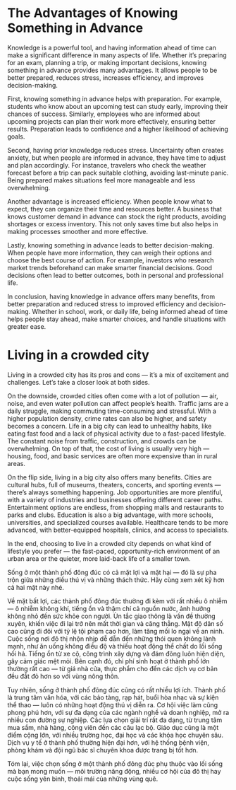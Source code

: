 # The Advantages of Knowing Something in Advance
Knowledge is a powerful tool, and having information ahead of time can make a significant difference in many aspects of life. Whether it’s preparing for an exam, planning a trip, or making important decisions, knowing something in advance provides many advantages. It allows people to be better prepared, reduces stress, increases efficiency, and improves decision-making.

First, knowing something in advance helps with preparation. For example, students who know about an upcoming test can study early, improving their chances of success. Similarly, employees who are informed about upcoming projects can plan their work more effectively, ensuring better results. Preparation leads to confidence and a higher likelihood of achieving goals.

Second, having prior knowledge reduces stress. Uncertainty often creates anxiety, but when people are informed in advance, they have time to adjust and plan accordingly. For instance, travelers who check the weather forecast before a trip can pack suitable clothing, avoiding last-minute panic. Being prepared makes situations feel more manageable and less overwhelming.

Another advantage is increased efficiency. When people know what to expect, they can organize their time and resources better. A business that knows customer demand in advance can stock the right products, avoiding shortages or excess inventory. This not only saves time but also helps in making processes smoother and more effective.

Lastly, knowing something in advance leads to better decision-making. When people have more information, they can weigh their options and choose the best course of action. For example, investors who research market trends beforehand can make smarter financial decisions. Good decisions often lead to better outcomes, both in personal and professional life.

In conclusion, having knowledge in advance offers many benefits, from better preparation and reduced stress to improved efficiency and decision-making. Whether in school, work, or daily life, being informed ahead of time helps people stay ahead, make smarter choices, and handle situations with greater ease.

# Living in a crowded city
Living in a crowded city has its pros and cons — it’s a mix of excitement and challenges. Let’s take a closer look at both sides.

On the downside, crowded cities often come with a lot of pollution — air, noise, and even water pollution can affect people’s health. Traffic jams are a daily struggle, making commuting time-consuming and stressful. With a higher population density, crime rates can also be higher, and safety becomes a concern. Life in a big city can lead to unhealthy habits, like eating fast food and a lack of physical activity due to a fast-paced lifestyle. The constant noise from traffic, construction, and crowds can be overwhelming. On top of that, the cost of living is usually very high — housing, food, and basic services are often more expensive than in rural areas.

On the flip side, living in a big city also offers many benefits. Cities are cultural hubs, full of museums, theaters, concerts, and sporting events — there’s always something happening. Job opportunities are more plentiful, with a variety of industries and businesses offering different career paths. Entertainment options are endless, from shopping malls and restaurants to parks and clubs. Education is also a big advantage, with more schools, universities, and specialized courses available. Healthcare tends to be more advanced, with better-equipped hospitals, clinics, and access to specialists.

In the end, choosing to live in a crowded city depends on what kind of lifestyle you prefer — the fast-paced, opportunity-rich environment of an urban area or the quieter, more laid-back life of a smaller town.


Sống ở một thành phố đông đúc có cả mặt lợi và mặt hại — đó là sự pha trộn giữa những điều thú vị và những thách thức. Hãy cùng xem xét kỹ hơn cả hai mặt này nhé.

Về mặt bất lợi, các thành phố đông đúc thường đi kèm với rất nhiều ô nhiễm — ô nhiễm không khí, tiếng ồn và thậm chí cả nguồn nước, ảnh hưởng không nhỏ đến sức khỏe con người. Ùn tắc giao thông là vấn đề thường xuyên, khiến việc đi lại trở nên mất thời gian và căng thẳng. Mật độ dân số cao cũng đi đôi với tỷ lệ tội phạm cao hơn, làm tăng mối lo ngại về an ninh. Cuộc sống nơi đô thị nhộn nhịp dễ dẫn đến những thói quen không lành mạnh, như ăn uống không điều độ và thiếu hoạt động thể chất do lối sống hối hả. Tiếng ồn từ xe cộ, công trình xây dựng và đám đông luôn hiện diện, gây cảm giác mệt mỏi. Bên cạnh đó, chi phí sinh hoạt ở thành phố lớn thường rất cao — từ giá nhà cửa, thực phẩm cho đến các dịch vụ cơ bản đều đắt đỏ hơn so với vùng nông thôn.

Tuy nhiên, sống ở thành phố đông đúc cũng có rất nhiều lợi ích. Thành phố là trung tâm văn hóa, với các bảo tàng, rạp hát, buổi hòa nhạc và sự kiện thể thao — luôn có những hoạt động thú vị diễn ra. Cơ hội việc làm cũng phong phú hơn, với sự đa dạng của các ngành nghề và doanh nghiệp, mở ra nhiều con đường sự nghiệp. Các lựa chọn giải trí rất đa dạng, từ trung tâm mua sắm, nhà hàng, công viên đến các câu lạc bộ. Giáo dục cũng là một điểm cộng lớn, với nhiều trường học, đại học và các khóa học chuyên sâu. Dịch vụ y tế ở thành phố thường hiện đại hơn, với hệ thống bệnh viện, phòng khám và đội ngũ bác sĩ chuyên khoa được trang bị tốt hơn.

Tóm lại, việc chọn sống ở một thành phố đông đúc phụ thuộc vào lối sống mà bạn mong muốn — môi trường năng động, nhiều cơ hội của đô thị hay cuộc sống yên bình, thoải mái của những vùng quê.